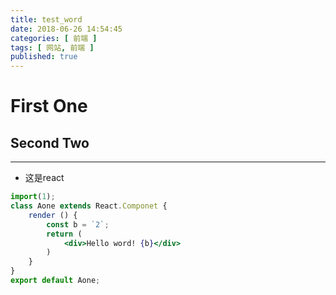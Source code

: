 ```yaml
---
title: test_word
date: 2018-06-26 14:54:45
categories: [ 前端 ]
tags: [ 网站, 前端 ]
published: true
---
```

# First One
## Second Two
---
* 这是react
```jsx
import(1);
class Aone extends React.Componet {
    render () {
        const b = `2`;
        return (
            <div>Hello word! {b}</div>
        )
    }
}
export default Aone;
```